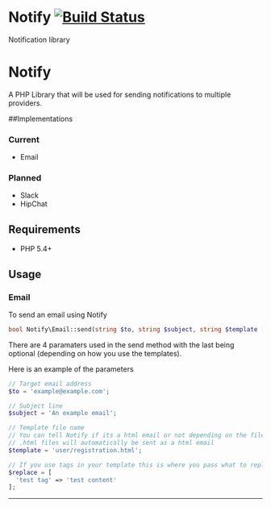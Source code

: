# Notify [![Build Status][travis-image]][travis-url]
Notification library

# Notify
A PHP Library that will be used for sending notifications to multiple providers.

##Implementations

### Current

* Email

### Planned

* Slack
* HipChat

## Requirements

- PHP 5.4+

## Usage

### Email

To send an email using Notify

```php
bool Notify\Email::send(string $to, string $subject, string $template [, array $replace ] );
```

There are 4 paramaters used in the send method with the last being optional (depending on how you use the templates).

Here is an example of the parameters
```php
// Target email address
$to = 'example@example.com';

// Subject line
$subject = 'An example email';

// Template file name
// You can tell Notify if its a html email or not depending on the file extension
// .html files will automatically be sent as a html email
$template = 'user/registration.html';

// If you use tags in your template this is where you pass what to replace them with
$replace = [
  'test tag' => 'test content'
];
```
-----

[travis-url]: https://travis-ci.org/noveth/Notify
[travis-image]: https://travis-ci.org/noveth/Notify.svg
